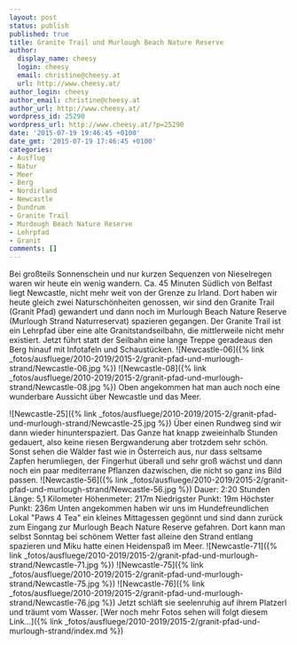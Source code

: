 ```yaml
---
layout: post
status: publish
published: true
title: Granite Trail und Murlough Beach Nature Reserve
author:
  display_name: cheesy
  login: cheesy
  email: christine@cheesy.at
  url: http://www.cheesy.at/
author_login: cheesy
author_email: christine@cheesy.at
author_url: http://www.cheesy.at/
wordpress_id: 25290
wordpress_url: http://www.cheesy.at/?p=25290
date: '2015-07-19 19:46:45 +0100'
date_gmt: '2015-07-19 17:46:45 +0100'
categories:
- Ausflug
- Natur
- Meer
- Berg
- Nordirland
- Newcastle
- Dundrum
- Granite Trail
- Murdough Beach Nature Reserve
- Lehrpfad
- Granit
comments: []
---
```

Bei großteils Sonnenschein und nur kurzen Sequenzen von Nieselregen waren wir heute ein wenig wandern. Ca. 45 Minuten Südlich von Belfast liegt Newcastle, nicht mehr weit von der Grenze zu Irland. Dort haben wir heute gleich zwei Naturschönheiten genossen, wir sind den Granite Trail (Granit Pfad) gewandert und dann noch im Murlough Beach Nature Reserve (Murlough Strand Naturreservat) spazieren gegangen.
Der Granite Trail ist ein Lehrpfad über eine alte Granitstandseilbahn, die mittlerweile nicht mehr existiert. Jetzt führt statt der Seilbahn eine lange Treppe geradeaus den Berg hinauf mit Infotafeln und Schaustücken.
![Newcastle-06]({% link _fotos/ausfluege/2010-2019/2015-2/granit-pfad-und-murlough-strand/Newcastle-06.jpg %})
 ![Newcastle-08]({% link _fotos/ausfluege/2010-2019/2015-2/granit-pfad-und-murlough-strand/Newcastle-08.jpg %})
Oben angekommen hat man auch noch eine wunderbare Aussicht über Newcastle und das Meer.
<!--more-->
![Newcastle-25]({% link _fotos/ausfluege/2010-2019/2015-2/granit-pfad-und-murlough-strand/Newcastle-25.jpg %})
Über einen Rundweg sind wir dann wieder hinunterspaziert. Das Ganze hat knapp zweieinhalb Stunden gedauert, also keine riesen Bergwanderung aber trotzdem sehr schön.
Sonst sehen die Wälder fast wie in Österreich aus, nur dass seltsame Zapfen herumliegen, der Fingerhut überall und sehr groß wächst und dann noch ein paar mediterrane Pflanzen dazwischen, die nicht so ganz ins Bild passen.
![Newcastle-56]({% link _fotos/ausfluege/2010-2019/2015-2/granit-pfad-und-murlough-strand/Newcastle-56.jpg %})
Dauer: 2:20 Stunden
Länge: 5,1 Kilometer
Höhenmeter: 217m
Niedrigster Punkt: 19m
Höchster Punkt: 236m
Unten angekommen haben wir uns im Hundefreundlichen Lokal "Paws 4 Tea" ein kleines Mittagessen gegönnt und sind dann zurück zum Eingang zur Murlough Beach Nature Reserve gefahren. Dort kann man selbst Sonntag bei schönem Wetter fast alleine den Strand entlang spazieren und Miku hatte einen Heidenspaß im Meer.
![Newcastle-71]({% link _fotos/ausfluege/2010-2019/2015-2/granit-pfad-und-murlough-strand/Newcastle-71.jpg %})
 ![Newcastle-75]({% link _fotos/ausfluege/2010-2019/2015-2/granit-pfad-und-murlough-strand/Newcastle-75.jpg %})
 ![Newcastle-76]({% link _fotos/ausfluege/2010-2019/2015-2/granit-pfad-und-murlough-strand/Newcastle-76.jpg %})
Jetzt schläft sie seelenruhig auf ihrem Platzerl und träumt vom Wasser.
[Wer noch mehr Fotos sehen will folgt diesem Link...]({% link _fotos/ausfluege/2010-2019/2015-2/granit-pfad-und-murlough-strand/index.md %})
